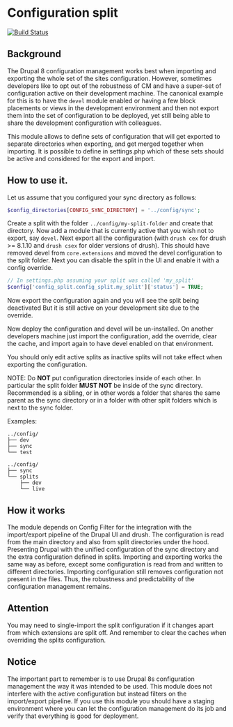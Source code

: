 # Configuration split

[![Build Status](https://travis-ci.org/nuvoleweb/config_split.svg?branch=8.x-1.x)](https://travis-ci.org/nuvoleweb/config_split)

## Background

The Drupal 8 configuration management works best when importing and exporting
the whole set of the sites configuration. However, sometimes developers like to
opt out of the robustness of CM and have a super-set of configuration active on
their development machine. The canonical example for this is to have the 
<code>devel</code> module enabled or having a few block placements or views in
the development environment and then not export them into the set of 
configuration to be deployed, yet still being able to share the development
configuration with colleagues.

This module allows to define sets of configuration that will get exported to
separate directories when exporting, and get merged together when importing.
It is possible to define in settings.php which of these sets should be active
and considered for the export and import.

## How to use it.

Let us assume that you configured your sync directory as follows:
```php
$config_directories[CONFIG_SYNC_DIRECTORY] = '../config/sync';
```
Create a split with the folder `../config/my-split-folder` and create that
directory. Now add a module that is currently active that you wish not to
export, say `devel`. Next export all the configuration (with `drush cex` for
drush >= 8.1.10 and `drush csex` for older versions of drush).
This should have removed devel from `core.extensions` and moved the devel
configuration to the split folder.
Next you can disable the split in the UI and enable it with a config override.
```php
// In settings.php assuming your split was called 'my_split'
$config['config_split.config_split.my_split']['status'] = TRUE;
```
Now export the configuration again and you will see the split being deactivated
But it is still active on your development site due to the override.

Now deploy the configuration and devel will be un-installed.
On another developers machine just import the configuration, add the override,
clear the cache, and import again to have devel enabled on that environment.

You should only edit active splits as inactive splits will not take effect when
exporting the configuration.

NOTE: Do **NOT** put configuration directories inside of each other.
In particular the split folder **MUST NOT** be inside of the sync directory.
Recommended is a sibling, or in other words a folder that shares the same
parent as the sync directory or in a folder with other split folders which
is next to the sync folder.

Examples:
```
../config/
├── dev
├── sync
└── test

../config/
├── sync
└── splits
    ├── dev
    └── live
```

## How it works

The module depends on Config Filter for the integration with the import/export
pipeline of the Drupal UI and drush. The configuration is read from the main
directory and also from split directories under the hood. Presenting Drupal
with the unified configuration of the sync directory and the extra
configuration defined in splits. Importing and exporting works the same way as
before, except some configuration is read from and written to different
directories. Importing configuration still removes configuration not present in
the files. Thus, the robustness and predictability of the configuration
management remains.


## Attention

You may need to single-import the split configuration if it changes apart from
which extensions are split off.
And remember to clear the caches when overriding the splits configuration.

## Notice

The important part to remember is to use Drupal 8s configuration management the
way it was intended to be used. This module does not interfere with the active
configuration but instead filters on the import/export pipeline. If you use
this module you should have a staging environment where you can let the
configuration management do its job and verify that everything is good for
deployment.
